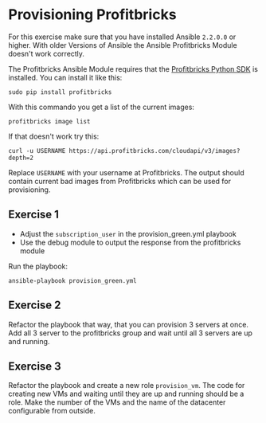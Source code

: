 # Provisioning Profitbricks

For this exercise make sure that you have installed Ansible `2.2.0.0` or higher.
With older Versions of Ansible the Ansible Profitbricks Module doesn't work correctly.

The Profitbricks Ansible Module requires that the [Profitbricks Python SDK](https://devops.profitbricks.com/libraries/python/)
is installed. You can install it like this:

```
sudo pip install profitbricks
```

With this commando you get a list of the current images:

```
profitbricks image list
```

If that doesn't work try this:

```
curl -u USERNAME https://api.profitbricks.com/cloudapi/v3/images?depth=2
```

Replace `USERNAME` with your username at Profitbricks. The output should contain
current bad images from Profitbricks which can be used for provisioning.

## Exercise 1

 - Adjust the `subscription_user` in the provision_green.yml playbook
 - Use the debug module to output the response from the profitbricks module

Run the playbook:

```
ansible-playbook provision_green.yml
```

## Exercise 2

Refactor the playbook that way, that you can provision 3 servers at once.
Add all 3 server to the profitbricks group and wait until all 3 servers are up and running.

## Exercise 3

Refactor the playbook and create a new role `provision_vm`. The code for creating new
VMs and waiting until they are up and running should be a role. Make the number of the
VMs and the name of the datacenter configurable from outside.
